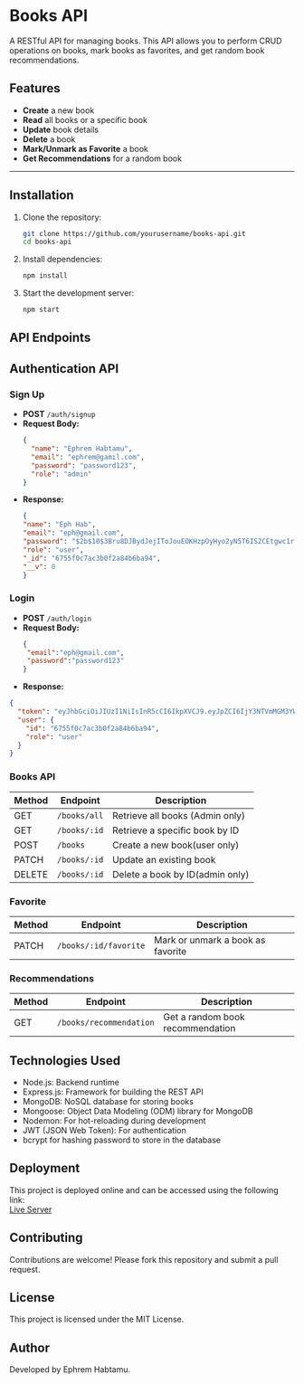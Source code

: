 # Books API

A RESTful API for managing books. This API allows you to perform CRUD operations on books, mark books as favorites, and get random book recommendations.

## Features
- **Create** a new book
- **Read** all books or a specific book
- **Update** book details
- **Delete** a book
- **Mark/Unmark as Favorite** a book
- **Get Recommendations** for a random book

---

## Installation

1. Clone the repository:
   ```bash
   git clone https://github.com/yourusername/books-api.git
   cd books-api

2. Install dependencies:
   ```bash
   npm install 

3. Start the development server:
   ```bash
   npm start

## API Endpoints

## Authentication API

### **Sign Up**
- **POST** `/auth/signup`
- **Request Body:**
  ```json
  {
    "name": "Ephrem Habtamu",
    "email": "ephrem@gamil.com",
    "password": "password123",
    "role": "admin"
  }
- **Response:**
  ```json
  {
  "name": "Eph Hab",
  "email": "eph@gmail.com",
  "password": "$2b$10$3Bru8DJBydJejIToJouEOKHzpOyHyo2yN5T6IS2CEtgwc1rkOefC",
  "role": "user",
  "_id": "6755f0c7ac3b0f2a84b6ba94",
  "__v": 0
  }
### **Login**
- **POST** `/auth/login`
- **Request Body:**
  ```json
  {
   "email":"eph@gmail.com",
   "password":"password123"
  }
- **Response:**
```json
{
  "token": "eyJhbGciOiJIUzI1NiIsInR5cCI6IkpXVCJ9.eyJpZCI6IjY3NTVmMGM3YWMzYjBmMmE4NGI2YmE5NCIsInJvbGUiOiJ1c2VyIiwiaWF0IjoxNzMzNjg1NjMzLCJleHAiOjE3MzM2ODkyMzN9.5X-I9CDvyzne9KqhxMDYjk0LyJkJeKWaeHCilB8Xk90",
  "user": {
    "id": "6755f0c7ac3b0f2a84b6ba94",
    "role": "user"
  }
}
```

### Books API

| Method | Endpoint      | Description                   |
|--------|---------------|-------------------------------|
| GET    | `/books/all`      | Retrieve all books (Admin only)           |
| GET    | `/books/:id`  | Retrieve a specific book by ID|
| POST   | `/books`      | Create a new book(user only)             |
| PATCH  | `/books/:id`  | Update an existing book       |
| DELETE | `/books/:id`  | Delete a book by ID(admin only)           |

### Favorite

| Method | Endpoint               | Description                   |
|--------|------------------------|-------------------------------|
| PATCH  | `/books/:id/favorite`  | Mark or unmark a book as favorite |

### Recommendations

| Method | Endpoint                | Description                   |
|--------|-------------------------|-------------------------------|
| GET    | `/books/recommendation` | Get a random book recommendation |


## Technologies Used
- Node.js: Backend runtime
- Express.js: Framework for building the REST API
- MongoDB: NoSQL database for storing books
- Mongoose: Object Data Modeling (ODM) library for MongoDB
- Nodemon: For hot-reloading during development
- JWT (JSON Web Token): For authentication
- bcrypt  for hashing password to  store in the database

## Deployment
This project is deployed online and can be accessed using the following link:  
[Live Server](https://bookapis.vercel.app/)


## Contributing
Contributions are welcome! Please fork this repository and submit a pull request.

## License
This project is licensed under the MIT License.

## Author
Developed by Ephrem Habtamu.

